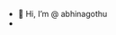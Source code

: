 - 👋 Hi, I’m @ abhinagothu
- 


<!---
abhinagothu/abhinagothu is a ✨ special ✨ repository because its `README.md` (this file) appears on your GitHub profile.
You can click the Preview link to take a look at your changes.
--->
